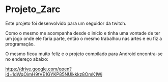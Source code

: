 # Projeto_Zarc
Este projeto foi desenvolvido para um seguidor da twitch. 

Como o mesmo me acompanha desde o início e tinha uma vontade de ter um jogo onde ele faria parte, 
então o mesmo trabalhou nas artes e eu fiz a programação.

O mesmo ficou muito feliz e o projeto compilado para Android encontra-se no endereço abaixo:

https://drive.google.com/open?id=1dWqOimH9tVE1GYKP85NUlkkkz8OmK1Wj
